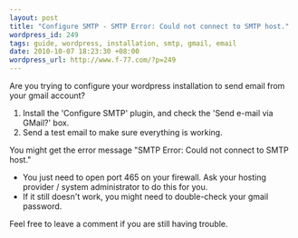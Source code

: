 ```yaml
--- 
layout: post
title: "Configure SMTP - SMTP Error: Could not connect to SMTP host."
wordpress_id: 249
tags: guide, wordpress, installation, smtp, gmail, email
date: 2010-10-07 18:23:30 +08:00
wordpress_url: http://www.f-77.com/?p=249
---
```

Are you trying to configure your wordpress installation to
send email from your gmail account? <ol> <li>Install
the 'Configure SMTP' plugin, and check the 'Send e-mail via
GMail?' box.</li> <li>Send a test email to make sure
everything is working.</li> </ol> You might get the
error message "SMTP Error: Could not connect to SMTP host."
<ul> <li>You just need to open port 465 on your
firewall. Ask your hosting provider / system administrator to do
this for you.</li> <li> If it still doesn't work, you
might need to double-check your gmail password.</li>
</ul> Feel free to leave a comment if you are still having
trouble.

